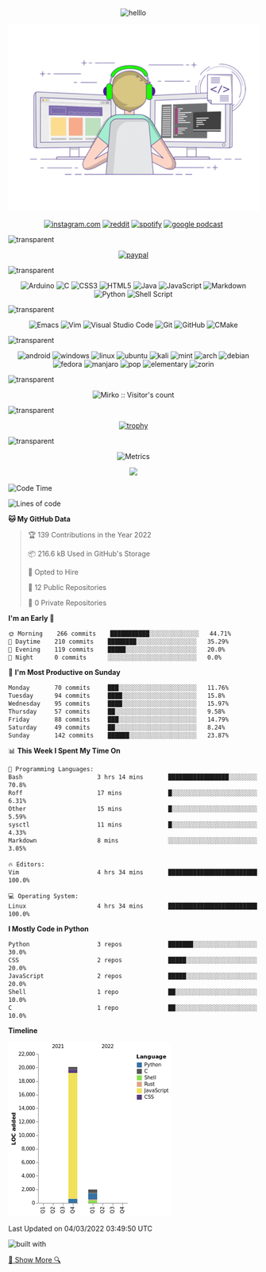 #
 
<div align="center">
 
![helllo](https://readme-typing-svg.herokuapp.com/?lines=Hello,+There!+👋;I'm+Mirko+Rovere&center=true&size=30)

![gif](https://github.com/M0-san/M0-san/blob/master/coding.gif?raw=true)

 
[![instagram.com](https://img.shields.io/badge/Instagram-E4405F?style=for-the-badge&logo=instagram&logoColor=white)](https://instagram.com/mirko_rovere/)
[![reddit](https://img.shields.io/badge/Reddit-FF4500?style=for-the-badge&logo=reddit&logoColor=white)](https://reddit.com/user/mirkou)
[![spotify](https://img.shields.io/badge/Spotify-1ED760?&style=for-the-badge&logo=spotify&logoColor=white)](https://open.spotify.com/show/58cchaSIqWwuQ9pRYeX4kY)
[![google podcast](https://img.shields.io/badge/Google_Podcasts-4285F4?style=for-the-badge&logo=google-podcasts&logoColor=white)](https://www.google.com/podcasts?feed=aHR0cHM6Ly9hbmNob3IuZm0vcy8zZTQ0ZTMzMC9wb2RjYXN0L3Jzcw==)

</div>

![transparent](https://capsule-render.vercel.app/api?type=transparent&fontColor=703ee5&text=Support&height=150&fontSize=60&desc=My%20Work&descAlignY=75&descAlign=60)

<div align="center">

[![paypal](https://img.shields.io/badge/PayPal-00457C?style=for-the-badge&logo=paypal&logoColor=white)](https://paypal.me/stupidamentepod)

</div>

![transparent](https://capsule-render.vercel.app/api?type=transparent&fontColor=703ee5&text=Language&height=150&fontSize=60&desc=That%20I%20Know&descAlignY=75&descAlign=60)

<div align="center">

![Arduino](https://img.shields.io/badge/-Arduino-00979D?style=for-the-badge&logo=Arduino&logoColor=white) ![C](https://img.shields.io/badge/c-%2300599C.svg?style=for-the-badge&logo=c&logoColor=white) ![CSS3](https://img.shields.io/badge/css3-%231572B6.svg?style=for-the-badge&logo=css3&logoColor=white) ![HTML5](https://img.shields.io/badge/html5-%23E34F26.svg?style=for-the-badge&logo=html5&logoColor=white) ![Java](https://img.shields.io/badge/java-%23ED8B00.svg?style=for-the-badge&logo=java&logoColor=white) ![JavaScript](https://img.shields.io/badge/javascript-%23323330.svg?style=for-the-badge&logo=javascript&logoColor=%23F7DFE) 
![Markdown](https://img.shields.io/badge/markdown-%23000000.svg?style=for-the-badge&logo=markdown&logoColor=white)
![Python](https://img.shields.io/badge/python-3670A0?style=for-the-badge&logo=python&logoColor=ffdd54)
![Shell Script](https://img.shields.io/badge/shell_script-%23121011.svg?style=for-the-badge&logo=gnu-bash&logoColor=white) 

</div>

![transparent](https://capsule-render.vercel.app/api?type=transparent&fontColor=703ee5&text=Other%20Stuffs&height=150&fontSize=60&desc=That%20I%20Know&descAlignY=75&descAlign=60)

<div align="center">

![Emacs](https://img.shields.io/badge/Emacs-%237F5AB6.svg?&style=for-the-badge&logo=gnu-emacs&logoColor=white) ![Vim](https://img.shields.io/badge/VIM-%2311AB00.svg?style=for-the-badge&logo=vim&logoColor=white) ![Visual Studio Code](https://img.shields.io/badge/Visual%20Studio%20Code-0078d7.svg?style=for-the-badge&logo=visual-studio-code&logoColor=white) ![Git](https://img.shields.io/badge/git-%23F05033.svg?style=for-the-badge&logo=git&logoColor=white) ![GitHub](https://img.shields.io/badge/github-%23121011.svg?style=for-the-badge&logo=github&logoColor=white) ![CMake](https://img.shields.io/badge/CMake-%23008FBA.svg?style=for-the-badge&logo=cmake&logoColor=white)

</div>

![transparent](https://capsule-render.vercel.app/api?type=transparent&fontColor=703ee5&text=OS&height=150&fontSize=60&desc=That%20I%20Know&descAlignY=75&descAlign=60)

<div align="center">

![android](https://img.shields.io/badge/Android-3DDC84?style=for-the-badge&logo=android&logoColor=white) ![windows](https://img.shields.io/badge/Windows-0078D6?style=for-the-badge&logo=windows&logoColor=white) ![linux](https://img.shields.io/badge/Linux-FCC624?style=for-the-badge&logo=linux&logoColor=black) ![ubuntu](https://img.shields.io/badge/Ubuntu-E95420?style=for-the-badge&logo=ubuntu&logoColor=white) ![kali](https://img.shields.io/badge/Kali_Linux-557C94?style=for-the-badge&logo=kali-linux&logoColor=white) ![mint](https://img.shields.io/badge/Linux_Mint-87CF3E?style=for-the-badge&logo=linux-mint&logoColor=white) ![arch](https://img.shields.io/badge/Arch_Linux-1793D1?style=for-the-badge&logo=arch-linux&logoColor=white) ![debian](https://img.shields.io/badge/Debian-A81D33?style=for-the-badge&logo=debian&logoColor=white) ![fedora](https://img.shields.io/badge/Fedora-294172?style=for-the-badge&logo=fedora&logoColor=white) ![manjaro](https://img.shields.io/badge/manjaro-35BF5C?style=for-the-badge&logo=manjaro&logoColor=white) ![pop](https://img.shields.io/badge/Pop!_OS-48B9C7?style=for-the-badge&logo=Pop!_OS&logoColor=white) ![elementary](https://img.shields.io/badge/Elementary%20OS-64BAFF?style=for-the-badge&logo=elementary&logoColor=white) ![zorin](https://img.shields.io/badge/Zorin%20OS-0CC1F3?style=for-the-badge&logo=zorin&logoColor=white)

</div>

![transparent](https://capsule-render.vercel.app/api?type=transparent&fontColor=703ee5&text=Visitor's&height=150&fontSize=60&desc=Count&descAlignY=75&descAlign=60)

<div align="center">

![Mirko :: Visitor's count](https://profile-counter.glitch.me/{Mirko-r}/count.svg)

</div>

![transparent](https://capsule-render.vercel.app/api?type=transparent&fontColor=703ee5&text=My&height=150&fontSize=60&desc=Trophies&descAlignY=75&descAlign=60)

<div align="center">

[![trophy](https://github-profile-trophy.vercel.app/?username=Mirko-r)](https://github.com/ryo-ma/github-profile-trophy)

</div>

![transparent](https://capsule-render.vercel.app/api?type=transparent&fontColor=703ee5&text=Github&height=150&fontSize=60&desc=Stats&descAlignY=75&descAlign=60)

<div align="center">

![Metrics](https://metrics.lecoq.io/Mirko-r?template=classic&base.header=0&base.activity=0&base.community=0&base.repositories=0&base.metadata=0&languages=1&languages.ignored=html%2C%20css%2C%20scss&languages.limit=80&languages.sections=most-used&languages.colors=github&languages.details=bytes-size%2C%20percentage&languages.threshold=0%25&languages.indepth=true&languages.analysis.timeout=15&languages.categories=markup%2C%20programming&languages.recent.categories=markup%2C%20programming&languages.recent.load=300&languages.recent.days=14&config.timezone=Europe%2FRome&config.twemoji=true)

![](https://github-profile-summary-cards.vercel.app/api/cards/profile-details?username=Mirko-r&theme=dracula)

</div>

<!--START_SECTION:waka-->
![Code Time](http://img.shields.io/badge/Code%20Time-127%20hrs%2058%20mins-blue)

![Lines of code](https://img.shields.io/badge/From%20Hello%20World%20I%27ve%20Written-21%20Thousand%20lines%20of%20code-blue)

**🐱 My GitHub Data** 

> 🏆 139 Contributions in the Year 2022
 > 
> 📦 216.6 kB Used in GitHub's Storage 
 > 
> 💼 Opted to Hire
 > 
> 📜 12 Public Repositories 
 > 
> 🔑 0 Private Repositories  
 > 
**I'm an Early 🐤** 

```text
🌞 Morning    266 commits    ███████████░░░░░░░░░░░░░░   44.71% 
🌆 Daytime    210 commits    ████████░░░░░░░░░░░░░░░░░   35.29% 
🌃 Evening    119 commits    █████░░░░░░░░░░░░░░░░░░░░   20.0% 
🌙 Night      0 commits      ░░░░░░░░░░░░░░░░░░░░░░░░░   0.0%

```
📅 **I'm Most Productive on Sunday** 

```text
Monday       70 commits     ███░░░░░░░░░░░░░░░░░░░░░░   11.76% 
Tuesday      94 commits     ████░░░░░░░░░░░░░░░░░░░░░   15.8% 
Wednesday    95 commits     ████░░░░░░░░░░░░░░░░░░░░░   15.97% 
Thursday     57 commits     ██░░░░░░░░░░░░░░░░░░░░░░░   9.58% 
Friday       88 commits     ███░░░░░░░░░░░░░░░░░░░░░░   14.79% 
Saturday     49 commits     ██░░░░░░░░░░░░░░░░░░░░░░░   8.24% 
Sunday       142 commits    ██████░░░░░░░░░░░░░░░░░░░   23.87%

```


📊 **This Week I Spent My Time On** 

```text
💬 Programming Languages: 
Bash                     3 hrs 14 mins       █████████████████░░░░░░░░   70.8% 
Roff                     17 mins             █░░░░░░░░░░░░░░░░░░░░░░░░   6.31% 
Other                    15 mins             █░░░░░░░░░░░░░░░░░░░░░░░░   5.59% 
sysctl                   11 mins             █░░░░░░░░░░░░░░░░░░░░░░░░   4.33% 
Markdown                 8 mins              ░░░░░░░░░░░░░░░░░░░░░░░░░   3.05%

🔥 Editors: 
Vim                      4 hrs 34 mins       █████████████████████████   100.0%

💻 Operating System: 
Linux                    4 hrs 34 mins       █████████████████████████   100.0%

```

**I Mostly Code in Python** 

```text
Python                   3 repos             ███████░░░░░░░░░░░░░░░░░░   30.0% 
CSS                      2 repos             █████░░░░░░░░░░░░░░░░░░░░   20.0% 
JavaScript               2 repos             █████░░░░░░░░░░░░░░░░░░░░   20.0% 
Shell                    1 repo              ██░░░░░░░░░░░░░░░░░░░░░░░   10.0% 
C                        1 repo              ██░░░░░░░░░░░░░░░░░░░░░░░   10.0%

```


**Timeline**

![Chart not found](https://raw.githubusercontent.com/Mirko-r/Mirko-r/main/charts/bar_graph.png) 


 Last Updated on 04/03/2022 03:49:50 UTC
<!--END_SECTION:waka-->

![built with](http://ForTheBadge.com/images/badges/built-by-developers.svg)

[🔎 Show More 🔍](https://github.com/Mirko-r?tab="repositories")
